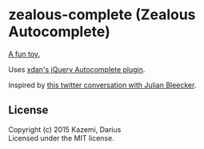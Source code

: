 # zealous-complete (Zealous Autocomplete)

[A fun toy.](http://tinysubversions.com/stuff/overzealous-autocomplete/)

Uses [xdan's jQuery Autocomplete plugin](https://github.com/xdan/autocomplete).

Inspired by [this twitter conversation with Julian Bleecker](https://twitter.com/darthjulian/status/591203010619039744).

## License
Copyright (c) 2015 Kazemi, Darius  
Licensed under the MIT license.
